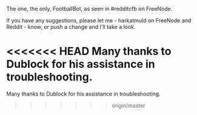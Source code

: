 The one, the only, FootballBot, as seen in #redditcfb on FreeNode.

If you have any suggestions, please let me - harkatmuld on FreeNode and Reddit - know, or push a change and I'll take a look.

<<<<<<< HEAD
Many thanks to Dublock for his assistance in troubleshooting.
=======
Many thanks to Dublock for his assistance in troubleshooting.
>>>>>>> origin/master
